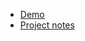 * [Demo](http://mgiulio.github.io/react-color-guide/dist/public/)
* [Project notes](https://giuliom.wordpress.com/category/react-color-guide/)
